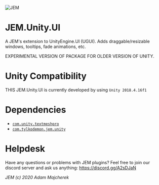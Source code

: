 ![JEM](https://i.imgur.com/mJMUGuL.png)

# JEM.Unity.UI
A JEM's extension to UnityEngine.UI (UGUI). Adds draggable/resizable windows, tooltips, fade animations, etc.

EXPERIMENTAL VERSION OF PACKAGE FOR OLDER VERSION OF UNITY.

# Unity Compatibility
THIS JEM.Unity.UI is currently developed by using `Unity 2018.4.16f1`

# Dependencies
- [`com.unity.textmeshpro`]()
- [`com.tylkodemon.jem.unity`](https://github.com/TylkoDemon/JEM.Unity)

# Helpdesk
Have any questions or problems with JEM plugins?
Feel free to join our discord server and ask us anything: https://discord.gg/A2sDJaN

 *JEM (c) 2020 Adam Majcherek*
